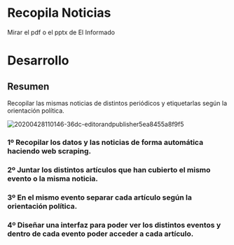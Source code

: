 # Recopila Noticias

Mirar el pdf o el pptx de El Informado

# Desarrollo
## Resumen

Recopilar las mismas noticias de distintos periódicos y etiquetarlas según la orientación política.

![20200428110146-36dc-editorandpublisher5ea8455a8f9f5](https://github.com/luisi73/RecopilaNoticias/assets/77957036/ecb6c3d4-9a27-422e-8a8d-b521f143fa46)

### 1º Recopilar los datos y las noticias de forma automática haciendo web scraping.
### 2º Juntar los distintos artículos que han cubierto el mismo evento o la misma noticia.
### 3º En el mismo evento separar cada artículo según la orientación política.
### 4º Diseñar una interfaz para poder ver los distintos eventos y dentro de cada evento poder acceder a cada artículo.
